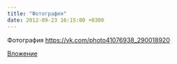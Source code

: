 ```yaml
---
title: "Фотография"
date: 2012-09-23 16:15:00 +0300
---
```


Фотография
https://vk.com/photo41076938_290018920

[Вложение](https://vk.com/photo41076938_290018920)
